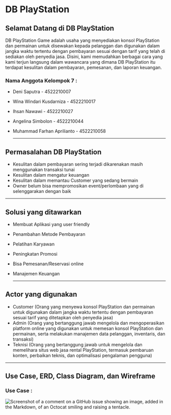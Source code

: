 # DB PlayStation
## Selamat Datang di DB PlayStation
DB PlayStation Game adalah usaha yang menyediakan konsol PlayStation dan permainan untuk disewakan kepada pelanggan dan digunakan dalam jangka waktu tertentu dengan pembayaran sesuai dengan tarif yang telah di sediakan oleh penyedia jasa. Disini, kami memudahkan berbagai cara yang kami terjun langsung dalam wawancara yang dimana DB PlayStation itu terdapat kesulitan dalam pembayaran, pemesanan, dan laporan keuangan.
### Nama Anggota Kelompok 7 :
* Deni Saputra - 4522210007
* Wina Windari Kusdarniza - 4522210017
* Ihsan Nawawi - 4522210027
* Angelina Simbolon - 4522210044
* Muhammad Farhan Aprilianto - 4522210058

  -----------------------
## Permasalahan DB PlayStation
* Kesulitan dalam pembayaran sering terjadi dikarenakan masih menggunakan transaksi tunai
* Kesulitan dalam mengatur keuangan
* Kesulitan dalam memantau Customer yang sedang bermain
* Owner belum bisa mempromosikan event/perlombaan yang di selenggarakan dengan baik

-----------------------
## Solusi yang ditawarkan
* Membuat Aplikasi yang user friendly
* Penambahan Metode Pembayaran
* Pelatihan Karyawan
* Peningkatan Promosi
* Bisa Pemesanan/Reservasi online
* Manajemen Keuangan

  ------------------------
## Actor yang digunakan
* Customer (Orang yang menyewa konsol PlayStation dan permainan untuk digunakan dalam jangka waktu tertentu dengan pembayaran sesuai tarif yang ditetapkan oleh penyedia jasa)
* Admin (Orang yang bertanggung jawab mengelola dan mengoperasikan platform online yang digunakan untuk memesan konsol PlayStation dan permainan, serta melakukan manajemen data pelanggan, inventaris, dan transaksi)
* Teknisi (Orang yang bertanggung jawab untuk mengelola dan memelihara situs web jasa rental PlayStation, termasuk pembaruan konten, perbaikan teknis, dan optimalisasi pengalaman pengguna)

--------------------------
## Use Case, ERD, Class Diagram, dan Wireframe
### Use Case :
![Screenshot of a comment on a GitHub issue showing an image, added in the Markdown, of an Octocat smiling and raising a tentacle.](https://github.com/angelinasbln/UTS-APBO/blob/main/USE%20CASE.png)
